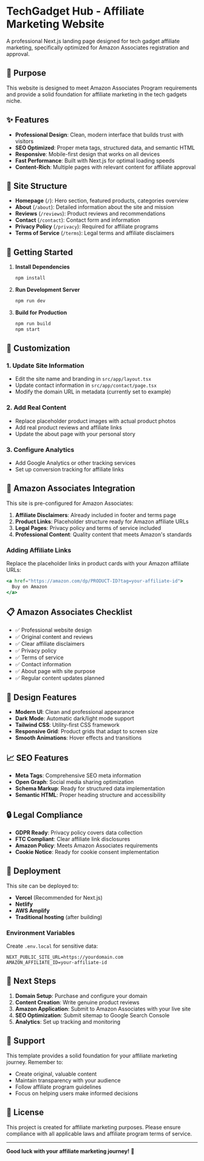 # TechGadget Hub - Affiliate Marketing Website

A professional Next.js landing page designed for tech gadget affiliate marketing, specifically optimized for Amazon Associates registration and approval.

## 🎯 Purpose

This website is designed to meet Amazon Associates Program requirements and provide a solid foundation for affiliate marketing in the tech gadgets niche.

## ✨ Features

- **Professional Design**: Clean, modern interface that builds trust with visitors
- **SEO Optimized**: Proper meta tags, structured data, and semantic HTML
- **Responsive**: Mobile-first design that works on all devices
- **Fast Performance**: Built with Next.js for optimal loading speeds
- **Content-Rich**: Multiple pages with relevant content for affiliate approval

## 📁 Site Structure

- **Homepage** (`/`): Hero section, featured products, categories overview
- **About** (`/about`): Detailed information about the site and mission
- **Reviews** (`/reviews`): Product reviews and recommendations
- **Contact** (`/contact`): Contact form and information
- **Privacy Policy** (`/privacy`): Required for affiliate programs
- **Terms of Service** (`/terms`): Legal terms and affiliate disclaimers

## 🚀 Getting Started

1. **Install Dependencies**
   ```bash
   npm install
   ```

2. **Run Development Server**
   ```bash
   npm run dev
   ```

3. **Build for Production**
   ```bash
   npm run build
   npm start
   ```

## 🔧 Customization

### 1. Update Site Information
- Edit the site name and branding in `src/app/layout.tsx`
- Update contact information in `src/app/contact/page.tsx`
- Modify the domain URL in metadata (currently set to example)

### 2. Add Real Content
- Replace placeholder product images with actual product photos
- Add real product reviews and affiliate links
- Update the about page with your personal story

### 3. Configure Analytics
- Add Google Analytics or other tracking services
- Set up conversion tracking for affiliate links

## 🛒 Amazon Associates Integration

This site is pre-configured for Amazon Associates:

1. **Affiliate Disclaimers**: Already included in footer and terms page
2. **Product Links**: Placeholder structure ready for Amazon affiliate URLs
3. **Legal Pages**: Privacy policy and terms of service included
4. **Professional Content**: Quality content that meets Amazon's standards

### Adding Affiliate Links
Replace the placeholder links in product cards with your Amazon affiliate URLs:
```jsx
<a href="https://amazon.com/dp/PRODUCT-ID?tag=your-affiliate-id">
  Buy on Amazon
</a>
```

## 📋 Amazon Associates Checklist

- ✅ Professional website design
- ✅ Original content and reviews
- ✅ Clear affiliate disclaimers
- ✅ Privacy policy
- ✅ Terms of service
- ✅ Contact information
- ✅ About page with site purpose
- ✅ Regular content updates planned

## 🎨 Design Features

- **Modern UI**: Clean and professional appearance
- **Dark Mode**: Automatic dark/light mode support
- **Tailwind CSS**: Utility-first CSS framework
- **Responsive Grid**: Product grids that adapt to screen size
- **Smooth Animations**: Hover effects and transitions

## 📈 SEO Features

- **Meta Tags**: Comprehensive SEO meta information
- **Open Graph**: Social media sharing optimization
- **Schema Markup**: Ready for structured data implementation
- **Semantic HTML**: Proper heading structure and accessibility

## 🔒 Legal Compliance

- **GDPR Ready**: Privacy policy covers data collection
- **FTC Compliant**: Clear affiliate link disclosures
- **Amazon Policy**: Meets Amazon Associates requirements
- **Cookie Notice**: Ready for cookie consent implementation

## 🚀 Deployment

This site can be deployed to:

- **Vercel** (Recommended for Next.js)
- **Netlify**
- **AWS Amplify**
- **Traditional hosting** (after building)

### Environment Variables
Create `.env.local` for sensitive data:
```
NEXT_PUBLIC_SITE_URL=https://yourdomain.com
AMAZON_AFFILIATE_ID=your-affiliate-id
```

## 🎯 Next Steps

1. **Domain Setup**: Purchase and configure your domain
2. **Content Creation**: Write genuine product reviews
3. **Amazon Application**: Submit to Amazon Associates with your live site
4. **SEO Optimization**: Submit sitemap to Google Search Console
5. **Analytics**: Set up tracking and monitoring

## 🤝 Support

This template provides a solid foundation for your affiliate marketing journey. Remember to:

- Create original, valuable content
- Maintain transparency with your audience
- Follow affiliate program guidelines
- Focus on helping users make informed decisions

## 📝 License

This project is created for affiliate marketing purposes. Please ensure compliance with all applicable laws and affiliate program terms of service.

---

**Good luck with your affiliate marketing journey!** 🚀
